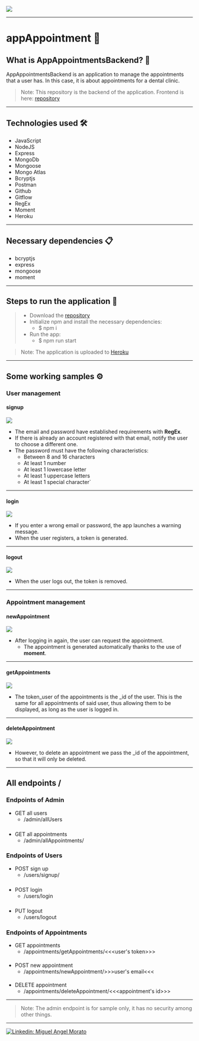 ![](https://visitor-badge.glitch.me/badge?page_id=cheroki84.AppAppointmentsBackend)

---
# appAppointment 🦷
## What is AppAppointmentsBackend? 🤔
AppAppointmentsBackend is an application to manage the appointments that a user has. In this case, it is about appointments for a dental clinic.
> Note: This repository is the backend of the application.
> Frontend is here: [repository](https://github.com/Cheroki84/dental-clinic-frontend)
---
## Technologies used 🛠️
- JavaScript
- NodeJS 
- Express
- MongoDb
- Mongoose
- Mongo Atlas
- Bcryptjs
- Postman
- Github
- Gitflow
- RegEx
- Moment
- Heroku
---
## Necessary dependencies 📋
- bcryptjs
- express
- mongoose
- moment
---
## Steps to run the application 🚀
> - Download the [repository](https://github.com/Cheroki84/AppAppointmentsBackend.git)
>- Initialize npm and install the necessary dependencies:
>   - $ npm i
>- Run the app:
>   - $ npm run start

> Note: The application is uploaded to [Heroku](https://appappointments.herokuapp.com/)
---
## Some working samples ⚙️
### User management 
#### signup
![](img/readme/signupHeroku.gif)

- The email and password have established requirements with **RegEx**. 
- If there is already an account registered with that email, notify the user to choose a different one.
- The password must have the following characteristics:
    - Between 8 and 16 characters
    - At least 1 number
    - At least 1 lowercase letter
    - At least 1 uppercase letters
    - At least 1 special character`
---
#### login
![](img/readme/loginHeroku.gif)

- If you enter a wrong email or password, the app launches a warning message.
- When the user registers, a token is generated.
---
#### logout
![](img/readme/logoutHeroku.gif)
- When the user logs out, the token is removed.
---

### Appointment management
#### newAppointment
![](img/readme/newAppointmentHeroku.gif)
- After logging in again, the user can request the appointment.
    - The appointment is generated automatically thanks to the use of **moment**.
---
#### getAppointments
![](img/readme/getAppointmentsHeroku.gif)
- The token_user of the appointments is the _id of the user. This is the same for all appointments of said user, thus allowing them to be displayed, as long as the user is logged in.

---
#### deleteAppointment
![](img/readme/deleteAppointmentHeroku.gif)
- However, to delete an appointment we pass the _id of the appointment, so that it will only be deleted.

---

## All endpoints /

### Endpoints of Admin
- GET all users
    - /admin/allUsers
###
- GET all appointments
    - /admin/allAppointments/
###

### Endpoints of Users
- POST sign up
    - /users/signup/
###
- POST login
    - /users/login
###
- PUT logout
    - /users/logout
###

### Endpoints of Appointments
- GET appointments
    - /appointments/getAppointments/<<<user's token>>>
####
- POST new appointment
    - /appointments/newAppointment/>>>user's email<<<
####
- DELETE appointment
    - /appointments/deleteAppointment/<<<appointment's id>>>

---

> Note: The admin endpoint is for sample only, it has no security among other things.

---

[![Linkedin: Miguel Angel Morato](https://img.shields.io/badge/-ClikMe!-blue?style=flat-square&logo=Linkedin&logoColor=white&link=https://www.linkedin.com/in/anmol-p-singh/)](https://www.linkedin.com/in/miguelangelmorato84/)
